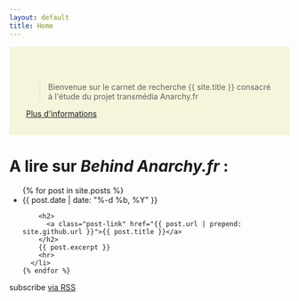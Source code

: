 ```yaml
---
layout: default
title: Home
---
```


<div style="padding: 50px 30px 30px 30px; background-color:beige; margin-bottom:30px">
  <blockquote> Bienvenue sur le carnet de recherche {{ site.title }} consacré à l'étude du projet transmédia Anarchy.fr</blockquote>
  <a class="btn btn-default btn-sm" href="{{ site.github.url }}/about" title="About">
    <i class="fa fa-arrow-right"></i> Plus d'informations</a>

  <!-- <p><i class="fa fa-arrow-right"></i> <a href="{{ site.github.url }}/about" title="About">Plus d'informations</a></p> -->
</div>

<div class="home">

  <h1 class="page-heading">A lire sur <em>Behind Anarchy.fr</em> :</h1>

  <ul class="post-list">
    {% for post in site.posts %}
      <li>
        <span class="post-meta">{{ post.date | date: "%-d %b, %Y" }}</span>

        <h2>
          <a class="post-link" href="{{ post.url | prepend: site.github.url }}">{{ post.title }}</a>
        </h2>
        {{ post.excerpt }}
        <hr>
      </li>
    {% endfor %}
  </ul>

  <p class="rss-subscribe">subscribe <a href="{{ "/feed.xml" | prepend: site.github.url }}">via RSS</a></p>

</div>
